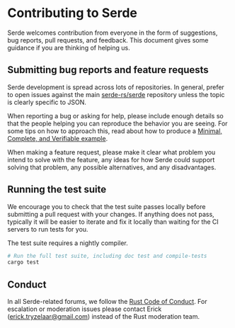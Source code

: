 # Contributing to Serde

Serde welcomes contribution from everyone in the form of suggestions, bug
reports, pull requests, and feedback. This document gives some guidance if you
are thinking of helping us.

## Submitting bug reports and feature requests

Serde development is spread across lots of repositories. In general, prefer to
open issues against the main [serde-rs/serde] repository unless the topic is
clearly specific to JSON.

[serde-rs/serde]: https://github.com/serde-rs/serde

When reporting a bug or asking for help, please include enough details so that
the people helping you can reproduce the behavior you are seeing. For some tips
on how to approach this, read about how to produce a [Minimal, Complete, and
Verifiable example].

[minimal, complete, and verifiable example]: https://stackoverflow.com/help/mcve

When making a feature request, please make it clear what problem you intend to
solve with the feature, any ideas for how Serde could support solving that
problem, any possible alternatives, and any disadvantages.

## Running the test suite

We encourage you to check that the test suite passes locally before submitting a
pull request with your changes. If anything does not pass, typically it will be
easier to iterate and fix it locally than waiting for the CI servers to run
tests for you.

The test suite requires a nightly compiler.

```sh
# Run the full test suite, including doc test and compile-tests
cargo test
```

## Conduct

In all Serde-related forums, we follow the [Rust Code of Conduct]. For
escalation or moderation issues please contact Erick (erick.tryzelaar@gmail.com)
instead of the Rust moderation team.

[rust code of conduct]: https://www.rust-lang.org/policies/code-of-conduct
